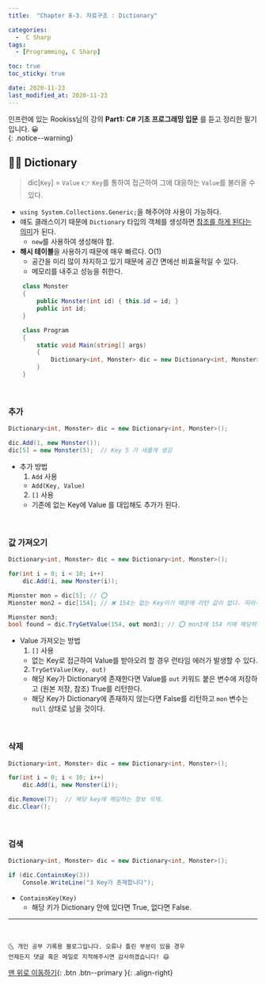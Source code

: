 ```yaml
---
title:  "Chapter 8-3. 자료구조 : Dictionary" 

categories:
  -  C Sharp
tags:
  - [Programming, C Sharp]

toc: true
toc_sticky: true

date: 2020-11-23
last_modified_at: 2020-11-23
---
```


인프런에 있는 Rookiss님의 강의 **Part1: C# 기초 프로그래밍 입문** 를 듣고 정리한 필기입니다. 😀  
{: .notice--warning}


## 👩🏼 Dictionary

> dic[`Key`] = `Value` 👉 `Key`를 통하여 접근하여 그에 대응하는 `Value`를 불러올 수 있다.

- `using System.Collections.Generic;`을 해주어야 사용이 가능하다.
- 얘도 클래스이기 때문에 `Dictionary` 타입의 객체를 생성하면 <u>참조를 하게 된다는 의미</u>가 된다.
  - `new`를 사용하여 생성해야 함.
- **해시 테이블**을 사용하기 때문에 매우 빠르다. O(1)
  - 공간을 미리 많이 차지하고 있기 때문에 공간 면에선 비효율적일 수 있다. 
  - 메모리를 내주고 성능을 취한다.

```c#
    class Monster
    {
        public Monster(int id) { this.id = id; }
        public int id;
    }

    class Program
    {
        static void Main(string[] args)
        {
            Dictionary<int, Monster> dic = new Dictionary<int, Monster>();
        }
    }
```

<br>

### 추가 

```c#
Dictionary<int, Monster> dic = new Dictionary<int, Monster>();

dic.Add(1, new Monster());
dic[5] = new Monster(5);  // Key 5 가 새롭게 생김
```

- 추가 방법
  1. `Add` 사용
    - `Add(Key, Value)`
  2. `[]` 사용
    - 기존에 없는 Key에 Value 를 대입해도 추가가 된다.

<br>

### 값 가져오기 

```c#
Dictionary<int, Monster> dic = new Dictionary<int, Monster>();

for(int i = 0; i < 10; i++)
    dic.Add(i, new Monster(i));

Mionster mon = dic[5]; // ⭕
Mionster mon2 = dic[154]; // ❌ 154는 없는 Key이기 때문에 리턴 값이 없다. 따라서 런타임 에러 발생.

Mionster mon3;
bool found = dic.TryGetValue(154, out mon3); // ⭕ mon3에 154 키에 해당하는 값이 저장된다.
```

- Value 가져오는 방법
  1. `[]` 사용
    - 없는 Key로 접근하여 Value를 받아오려 할 경우 런타임 에러가 발생할 수 있다.
  2. `TryGetValue(Key, out)`
    - 해당 Key가 Dictionary에 존재한다면 Value를 `out` 키워드 붙은 변수에 저장하고 (원본 저장, 참조) True를 리턴한다. 
    - 해당 Key가 Dictionary에 존재하지 않는다면 False를 리턴하고 `mon` 변수는 `null` 상태로 남을 것이다.

<br>

### 삭제

```c#
Dictionary<int, Monster> dic = new Dictionary<int, Monster>();

for(int i = 0; i < 10; i++)
    dic.Add(i, new Monster(i));

dic.Remove(7);  // 해당 key에 해당하는 정보 삭제.
dic.Clear();
```

<br>

### 검색 

```c#
Dictionary<int, Monster> dic = new Dictionary<int, Monster>();

if (dic.ContainsKey(3))
    Console.WriteLine("3 Key가 존재합니다");
```

- `ContainsKey(Key)`
  - 해당 키가 Dictionary 안에 있다면 True, 없다면 False.

***
<br>

    🌜 개인 공부 기록용 블로그입니다. 오류나 틀린 부분이 있을 경우 
    언제든지 댓글 혹은 메일로 지적해주시면 감사하겠습니다! 😄

[맨 위로 이동하기](#){: .btn .btn--primary }{: .align-right}
